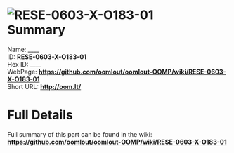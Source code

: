 
![RESE-0603-X-O183-01](https://github.com/oomlout/oomlout-OOMP/blob/master/parts/RESE-0603-X-O183-01/RESE-0603-X-O183-01_420.jpg)   
Summary
=================
  
Name: ____    
ID: __RESE-0603-X-O183-01__   
Hex ID: ____   
WebPage: __https://github.com/oomlout/oomlout-OOMP/wiki/RESE-0603-X-O183-01__   
Short URL: __http://oom.lt/__   

Full Details
==========================
Full summary of this part can be found in the wiki:   
__https://github.com/oomlout/oomlout-OOMP/wiki/RESE-0603-X-O183-01__    

